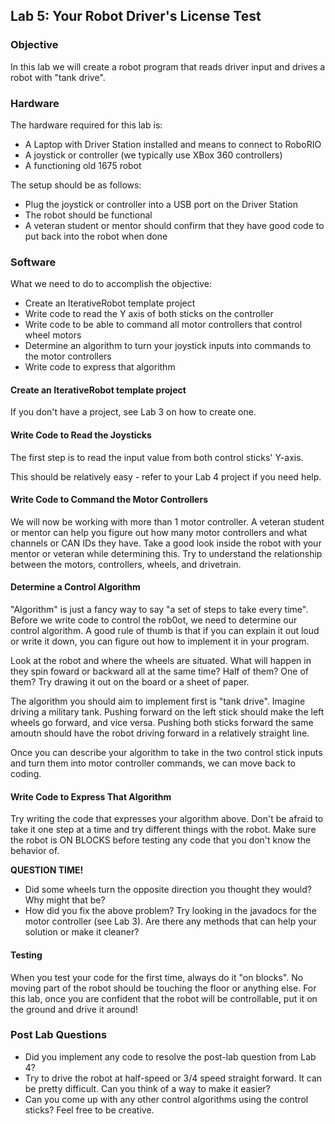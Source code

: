 ## Lab 5: Your Robot Driver's License Test

### Objective

In this lab we will create a robot program that reads driver input and drives a robot with "tank drive".

### Hardware

The hardware required for this lab is:

* A Laptop with Driver Station installed and means to connect to RoboRIO
* A joystick or controller (we typically use XBox 360 controllers)
* A functioning old 1675 robot

The setup should be as follows:

* Plug the joystick or controller into a USB port on the Driver Station
* The robot should be functional
* A veteran student or mentor should confirm that they have good code to put back into the robot when done

### Software

What we need to do to accomplish the objective:

* Create an IterativeRobot template project
* Write code to read the Y axis of both sticks on the controller
* Write code to be able to command all motor controllers that control wheel motors
* Determine an algorithm to turn your joystick inputs into commands to the motor controllers
* Write code to express that algorithm

#### Create an IterativeRobot template project

If you don't have a project, see Lab 3 on how to create one.

#### Write Code to Read the Joysticks

The first step is to read the input value from both control sticks' Y-axis.

This should be relatively easy - refer to your Lab 4 project if you need help.

#### Write Code to Command the Motor Controllers

We will now be working with more than 1 motor controller. A veteran student or mentor can help you figure out how many motor controllers and what channels or CAN IDs they have. Take a good look inside the robot with your mentor or veteran while determining this. Try to understand the relationship between the motors, controllers, wheels, and drivetrain.

#### Determine a Control Algorithm

"Algorithm" is just a fancy way to say "a set of steps to take every time". Before we write code to control the rob0ot, we need to determine our control algorithm. A good rule of thumb is that if you can explain it out loud or write it down, you can figure out how to implement it in your program.

Look at the robot and where the wheels are situated. What will happen in they spin foward or backward all at the same time? Half of them? One of them? Try drawing it out on the board or a sheet of paper. 

The algorithm you should aim to implement first is "tank drive". Imagine driving a military tank. Pushing forward on the left stick should make the left wheels go forward, and vice versa. Pushing both sticks forward the same amoutn should have the robot driving forward in a relatively straight line.

Once you can describe your algorithm to take in the two control stick inputs and turn them into motor controller commands, we can move back to coding.

#### Write Code to Express That Algorithm

Try writing the code that expresses your algorithm above. Don't be afraid to take it one step at a time and try different things with the robot. Make sure the robot is ON BLOCKS before testing any code that you don't know the behavior of.

**QUESTION TIME!**
* Did some wheels turn the opposite direction you thought they would? Why might that be?
* How did you fix the above problem? Try looking in the javadocs for the motor controller (see Lab 3). Are there any methods that can help your solution or make it cleaner?
  
#### Testing

When you test your code for the first time, always do it "on blocks". No moving part of the robot should be touching the floor or anything else. For this lab, once you are confident that the robot will be controllable, put it on the ground and drive it around!

### Post Lab Questions

* Did you implement any code to resolve the post-lab question from Lab 4?
* Try to drive the robot at half-speed or 3/4 speed straight forward. It can be pretty difficult. Can you think of a way to make it easier?
* Can you come up with any other control algorithms using the control sticks? Feel free to be creative.

